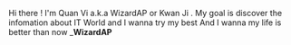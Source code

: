 Hi there ! I'm Quan Vi a.k.a WizardAP or Kwan Ji . 
My goal is discover the infomation about IT World and I wanna try my best 
And I wanna my life is better than now 
_____WizardAP____
